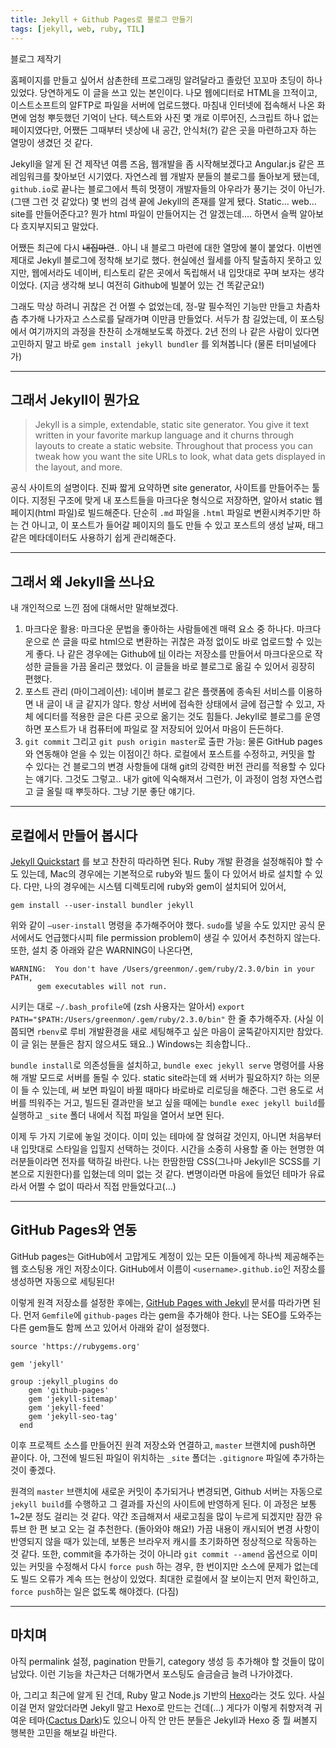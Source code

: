 ```yaml
---
title: Jekyll + Github Pages로 블로그 만들기
tags: [jekyll, web, ruby, TIL]
---
```


블로그 제작기
  
<!--more-->

홈페이지를 만들고 싶어서 삼촌한테 프로그래밍 알려달라고 졸랐던 꼬꼬마 초딩이 하나 있었다. 당연하게도 이 글을 쓰고 있는 본인이다. 나모 웹에디터로 HTML을 끄적이고, 이스트소프트의 알FTP로 파일을 서버에 업로드했다. 마침내 인터넷에 접속해서 나온 화면에 엄청 뿌듯했던 기억이 난다. 텍스트와 사진 몇 개로 이루어진, 스크립트 하나 없는 페이지였다만, 어쨌든 그때부터 넷상에 내 공간, 안식처(?) 같은 곳을 마련하고자 하는 열망이 생겼던 것 같다.
 
Jekyll을 알게 된 건 제작년 여름 즈음, 웹개발을 좀 시작해보겠다고 Angular.js 같은 프레임워크를 찾아보던 시기였다. 자연스레 웹 개발자 분들의 블로그를 돌아보게 됐는데,  `github.io`로 끝나는 블로그에서 특히 멋쟁이 개발자들의 아우라가 풍기는 것이 아닌가.  (그땐 그런 것 같았다) 몇 번의 검색 끝에 Jekyll의 존재를 알게 됐다. Static… web… site를 만들어준다고? 뭔가 html 파일이 만들어지는 건 알겠는데…. 하면서 슬쩍 알아보다 흐지부지되고 말았다.  

어쨌든 최근에 다시 ~~내집마련~~.. 아니 내 블로그 마련에 대한 열망에 불이 붙었다. 이번엔 제대로 Jekyll 블로그에 정착해 보기로 했다. 현실에선 월세를 아직 탈출하지 못하고 있지만, 웹에서라도 네이버, 티스토리 같은 곳에서 독립해서 내 입맛대로 꾸며 보자는 생각이었다. (지금 생각해 보니 여전히 Github에 빌붙어 있는 건 똑같군요!)

그래도 막상 하려니 귀찮은 건 어쩔 수 없었는데, 정-말 필수적인 기능만 만들고 차츰차츰 추가해 나가자고 스스로를 달래가며 이만큼 만들었다. 서두가 참 길었는데, 이 포스팅에서 여기까지의 과정을 찬찬히 소개해보도록 하겠다. 2년 전의 나 같은 사람이 있다면 고민하지 말고 바로 `gem install jekyll bundler` 를 외쳐봅니다 (물론 터미널에다가)

---

## 그래서 Jekyll이 뭔가요
> Jekyll is a simple, extendable, static site generator. You give it text written in your favorite markup language and it churns through layouts to create a static website. Throughout that process you can tweak how you want the site URLs to look, what data gets displayed in the layout, and more.  

공식 사이트의 설명이다. 진짜 짧게 요약하면 site generator, 사이트를 만들어주는 툴이다. 지정된 구조에 맞게 내 포스트들을 마크다운 형식으로 저장하면, 알아서 static 웹 페이지(html 파일)로 빌드해준다. 단순히 `.md` 파일을 `.html` 파일로 변환시켜주기만 하는 건 아니고, 이 포스트가 들어갈 페이지의 틀도 만들 수 있고 포스트의 생성 날짜, 태그 같은 메타데이터도 사용하기 쉽게 관리해준다. 

---

## 그래서 왜 Jekyll을 쓰나요
내 개인적으로 느낀 점에 대해서만 말해보겠다. 
1. 마크다운 활용: 마크다운 문법을 좋아하는 사람들에겐 매력 요소 중 하나다. 마크다운으로 쓴 글을 따로 html으로 변환하는 귀찮은 과정 없이도 바로 업로드할 수 있는 게 좋다. 나 같은 경우에는 Github에 [til](https://github.com/greenmonn/til) 이라는 저장소를 만들어서 마크다운으로 작성한 글들을 가끔 올리곤 했었다. 이 글들을 바로 블로그로 옮길 수 있어서 굉장히 편했다. 
2. 포스트 관리 (마이그레이션): 네이버 블로그 같은 플랫폼에 종속된 서비스를 이용하면 내 글이 내 글 같지가 않다. 항상 서버에 접속한 상태에서 글에 접근할 수 있고, 자체 에디터를 적용한 글은 다른 곳으로 옮기는 것도 힘들다. Jekyll로 블로그를 운영하면 포스트가 내 컴퓨터에 파일로 잘 저장되어 있어서 마음이 든든하다.
3. `git commit` 그리고 `git push origin master`로 출판 가능: 물론 GitHub pages와 연동해야 얻을 수 있는 이점이긴 하다. 로컬에서 포스트를 수정하고, 커밋을 할 수 있다는 건 블로그의 변경 사항들에 대해 git의 강력한 버전 관리를 적용할 수 있다는 얘기다. 그것도 그렇고.. 내가 git에 익숙해져서 그런가, 이 과정이 엄청 자연스럽고 글 올릴 때 뿌듯하다. 그냥 기분 좋단 얘기다.

---

## 로컬에서 만들어 봅시다
[Jekyll Quickstart](https://jekyllrb.com/docs/) 를 보고 찬찬히 따라하면 된다. Ruby 개발 환경을 설정해줘야 할 수도 있는데, Mac의 경우에는 기본적으로 ruby와 빌드 툴이 다 있어서 바로 설치할 수 있다.  다만, 나의 경우에는 시스템 디렉토리에 ruby와 gem이 설치되어 있어서,

```
gem install --user-install bundler jekyll 
```

위와 같이 `—user-install` 명령을 추가해주어야 했다. `sudo`를 넣을 수도 있지만 공식 문서에서도 언급했다시피 file permission problem이 생길 수 있어서 추천하지 않는다. 또한, 설치 중 아래와 같은 WARNING이 나온다면,
```
WARNING:  You don't have /Users/greenmon/.gem/ruby/2.3.0/bin in your PATH,
	  gem executables will not run.
```

시키는 대로 `~/.bash_profile`에 (zsh 사용자는 알아서) `export PATH="$PATH:/Users/greenmon/.gem/ruby/2.3.0/bin"` 한 줄 추가해주자. (사실 이쯤되면 `rbenv`로 루비 개발환경을 새로 세팅해주고 싶은 마음이 굴뚝같아지지만 참았다. 이 글 읽는 분들은 참지 않으셔도 돼요..)
Windows는 죄송합니다..

`bundle install`로 의존성들을 설치하고, `bundle exec jekyll serve` 명령어를 사용해 개발 모드로 서버를 돌릴 수 있다. static site라는데 왜 서버가 필요하지? 하는 의문이 들 수 있는데, 써 보면 파일이 바뀔 때마다 바로바로 리로딩을 해준다. 그런 용도로 서버를 띄워주는 거고, 빌드된 결과만을 보고 싶을 때에는 `bundle exec jekyll build`를 실행하고 `_site` 폴더 내에서 직접 파일을 열어서 보면 된다.

이제 두 가지 기로에 놓일 것이다. 이미 있는 테마에 잘 얹혀갈 것인지, 아니면 처음부터 내 입맛대로 스타일을 입힐지 선택하는 것이다. 시간을 소중히 사용할 줄 아는 현명한 여러분들이라면 전자를 택하길 바란다. 나는 한땀한땀 CSS(그나마 Jekyll은 SCSS를 기본으로 지원한다)를 입혔는데 의미 없는 것 같다. 변명이라면 마음에 들었던 테마가 유료라서 어쩔 수 없이 따라서 직접 만들었다고(…)

---

## GitHub Pages와 연동
GitHub pages는 GitHub에서 고맙게도 계정이 있는 모든 이들에게 하나씩 제공해주는 웹 호스팅용 개인 저장소이다. GitHub에서 이름이 `<username>.github.io`인 저장소를 생성하면 자동으로 세팅된다! 

이렇게 원격 저장소를 설정한 후에는, [GitHub Pages with Jekyll](https://jekyllrb.com/docs/github-pages/) 문서를 따라가면 된다. 먼저 `Gemfile`에 `github-pages` 라는 gem을 추가해야 한다. 나는 SEO를 도와주는 다른 gem들도 함께 쓰고 있어서 아래와 같이 설정했다.

```
source 'https://rubygems.org'

gem 'jekyll'

group :jekyll_plugins do
    gem 'github-pages'
    gem 'jekyll-sitemap'
    gem 'jekyll-feed'
    gem 'jekyll-seo-tag'
  end
```

이후 프로젝트 소스를 만들어진 원격 저장소와 연결하고, `master` 브랜치에 push하면 끝이다. 아, 그전에 빌드된 파일이 위치하는 `_site` 폴더는 `.gitignore` 파일에 추가하는 것이 좋겠다. 

원격의 `master` 브랜치에 새로운 커밋이 추가되거나 변경되면, Github 서버는 자동으로 `jekyll build`를 수행하고 그 결과를 자신의 사이트에 반영하게 된다. 이 과정은 보통 1~2분 정도 걸리는 것 같다. 약간 조급해져서 새로고침을 많이 누르게 되겠지만 잠깐 유튜브 한 편 보고 오는 걸 추천한다. (돌아와야 해요!)
가끔 내용이 캐시되어 변경 사항이 반영되지 않을 때가 있는데, 보통은 브라우저 캐시를 초기화하면 정상적으로 작동하는 것 같다. 또한, commit을 추가하는 것이 아니라 `git commit --amend` 옵션으로 이미 있는 커밋을 수정해서 다시 `force push` 하는 경우, 한 번이지만 소스에 문제가 없는데도 빌드 오류가 계속 뜨는 현상이 있었다. 최대한 로컬에서 잘 보이는지 먼저 확인하고, `force push`하는 일은 없도록 해야겠다. (다짐)

---

## 마치며
아직 permalink 설정, pagination 만들기, category 생성 등 추가해야 할 것들이 많이 남았다. 이런 기능을 차근차근 더해가면서 포스팅도 슬금슬금 늘려 나가야겠다. 

아, 그리고 최근에 알게 된 건데, Ruby 말고 Node.js 기반의 [Hexo](https://hexo.io/ko/index.html)라는 것도 있다. 사실 이걸 먼저 알았더라면 Jekyll 말고 Hexo로 만드는 건데(…) 게다가 이렇게 취향저격 귀여운 테마([Cactus Dark](https://probberechts.github.io/hexo-theme-cactus/cactus-dark/public/))도 있으니 아직 안 만든 분들은 Jekyll과 Hexo 중 뭘 써볼지 행복한 고민을 해보길 바란다. 























